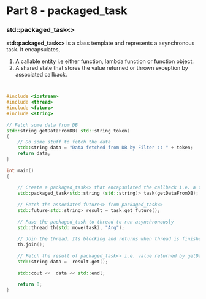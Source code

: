 # Part 8 - packaged\_task

### std::packaged\_task&lt;&gt;

**std::packaged\_task&lt;&gt;** is a class template and represents a asynchronous task. It encapsulates,

1. A callable entity i.e either function, lambda function or function object.
2. A shared state that stores the value returned or thrown exception by associated callback.

```cpp


#include <iostream>
#include <thread>
#include <future>
#include <string>
 
// Fetch some data from DB
std::string getDataFromDB( std::string token)
{
	// Do some stuff to fetch the data
	std::string data = "Data fetched from DB by Filter :: " + token;
	return data;
}
 
int main()
{
 
	// Create a packaged_task<> that encapsulated the callback i.e. a function
	std::packaged_task<std::string (std::string)> task(getDataFromDB);
 
	// Fetch the associated future<> from packaged_task<>
	std::future<std::string> result = task.get_future();
 
	// Pass the packaged_task to thread to run asynchronously
	std::thread th(std::move(task), "Arg");
 
	// Join the thread. Its blocking and returns when thread is finished.
	th.join();
 
	// Fetch the result of packaged_task<> i.e. value returned by getDataFromDB()
	std::string data =  result.get();
 
	std::cout <<  data << std::endl;
 
	return 0;
}

```

